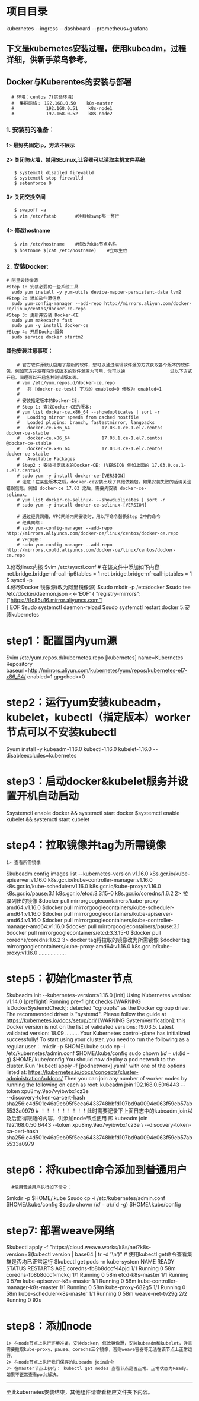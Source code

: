 # 项目目录  
  kubernetes  --ingress     --dashboard     --prometheus+grafana
 
## 下文是kubernetes安装过程，使用kubeadm，过程详细，供新手菜鸟参考。

## Docker与Kuberentes的安装与部署
      # 环境：centos 7(实验环境)
      #  集群网络： 192.168.0.50    k8s-master
      #            192.168.0.51    k8s-node1
      #            192.168.0.52    k8s-node2
### 1. 安装前的准备： 
####    1> 最好先固定ip，方法不展示
####    2> 关闭防火墙，禁用SELinux,让容器可以读取主机文件系统
       $ systemctl disabled firewalld
       $ systemctl stop firewalld
       $ setenforce 0
####    3> 关闭交换空间
       $ swapoff -a
       $ vim /etc/fstab       #注释掉swap那一整行
####    4> 修改hostname
       $ vim /etc/hostname    #修改为k8s节点名称
       $ hostname $(cat /etc/hostname)    #立即生效
### 2. 安装Docker: 
    # 阿里云镜像源
    #step 1: 安装必要的一些系统工具
      sudo yum install -y yum-utils device-mapper-persistent-data lvm2
    #Step 2: 添加软件源信息
      sudo yum-config-manager --add-repo http://mirrors.aliyun.com/docker-ce/linux/centos/docker-ce.repo
    #Step 3: 更新并安装 Docker-CE
      sudo yum makecache fast
      sudo yum -y install docker-ce
    #Step 4: 开启Docker服务
      sudo service docker startm2
  
  #### 其他安装注意事项：
       
        # 官方软件源默认启用了最新的软件，您可以通过编辑软件源的方式获取各个版本的软件包。例如官方并没有将测试版本的软件源置为可用，你可以通                 过以下方式开启。同理可以开启各种测试版本等。
        # vim /etc/yum.repos.d/docker-ce.repo
        #   将 [docker-ce-test] 下方的 enabled=0 修改为 enabled=1
        #
        # 安装指定版本的Docker-CE:
        # Step 1: 查找Docker-CE的版本:
        # yum list docker-ce.x86_64 --showduplicates | sort -r
        #   Loading mirror speeds from cached hostfile
        #   Loaded plugins: branch, fastestmirror, langpacks
        #   docker-ce.x86_64            17.03.1.ce-1.el7.centos            docker-ce-stable
        #   docker-ce.x86_64            17.03.1.ce-1.el7.centos            @docker-ce-stable
        #   docker-ce.x86_64            17.03.0.ce-1.el7.centos            docker-ce-stable
        #   Available Packages
        # Step2 : 安装指定版本的Docker-CE: (VERSION 例如上面的 17.03.0.ce.1-1.el7.centos)
        # sudo yum -y install docker-ce-[VERSION]
        # 注意：在某些版本之后，docker-ce安装出现了其他依赖包，如果安装失败的话请关注错误信息。例如 docker-ce 17.03 之后，需要先安装 docker-ce-           selinux。
        # yum list docker-ce-selinux- --showduplicates | sort -r
        # sudo yum -y install docker-ce-selinux-[VERSION]

        # 通过经典网络、VPC网络内网安装时，用以下命令替换Step 2中的命令
        # 经典网络：
        # sudo yum-config-manager --add-repo http://mirrors.aliyuncs.com/docker-ce/linux/centos/docker-ce.repo
        # VPC网络：
        # sudo yum-config-manager --add-repo http://mirrors.could.aliyuncs.com/docker-ce/linux/centos/docker-ce.repo
3.修改linux内核
   $vim /etc/sysctl.conf       # 在该文件中添加如下内容
      net.bridge.bridge-nf-call-ip6tables = 1
      net.bridge.bridge-nf-call-iptables = 1
   $ sysctl -p  
4.修改Docker 镜像源(改为阿里镜像源)
  $sudo mkdir -p /etc/docker
  $sudo tee /etc/docker/daemon.json <<-'EOF'
  {
    "registry-mirrors": ["https://i1c85u16.mirror.aliyuncs.com"]    
  }
  EOF
  $sudo systemctl daemon-reload
  $sudo systemctl restart docker
5.安装kubernetes
  # step1：配置国内yum源
   $vim /etc/yum.repos.d/kubernetes.repo
    [kubernetes]
    name=Kubernetes Repository
    baseurl=http://mirrors.aliyun.com/kubernetes/yum/repos/kubernetes-el7-x86_64/
    enabled=1
    gpgcheck=0
  # step2：运行yum安装kubeadm，kubelet，kubectl（指定版本）worker节点可以不安装kubectl
   $yum install -y kubeadm-1.16.0 kubectl-1.16.0 kubelet-1.16.0 --disableexcludes=kubernetes
  # step3：启动docker&kubelet服务并设置开机自动启动
   $systemctl enable docker && systemctl start docker
   $systemctl enable kubelet && systemctl start kubelet
  # step4：拉取镜像并tag为所需镜像
    1> 查看所需镜像
   $kubeadm config images list --kubernetes-version v1.16.0
                    k8s.gcr.io/kube-apiserver:v1.16.0
                    k8s.gcr.io/kube-controller-manager:v1.16.0
                    k8s.gcr.io/kube-scheduler:v1.16.0
                    k8s.gcr.io/kube-proxy:v1.16.0
                    k8s.gcr.io/pause:3.1
                    k8s.gcr.io/etcd:3.3.15-0
                    k8s.gcr.io/coredns:1.6.2
    2> 拉取列出的镜像
   $docker pull mirrorgooglecontainers/kube-proxy-amd64:v1.16.0 
   $docker pull mirrorgooglecontainers/kube-scheduler-amd64:v1.16.0 
   $docker pull mirrorgooglecontainers/kube-apiserver-amd64:v1.16.0 
   $docker pull mirrorgooglecontainers/kube-controller-manager-amd64:v1.16.0 
   $docker pull mirrorgooglecontainers/pause:3.1 
   $docker pull mirrorgooglecontainers/etcd:3.3.15-0 
   $docker pull coredns/coredns:1.6.2
    3> docker tag将拉取的镜像改为所需镜像 
   $docker tag mirrorgooglecontainers/kube-proxy-amd64:v1.16.0 k8s.gcr.io/kube-proxy:v1.16.0
   ………………
  # step5：初始化master节点
   $kubeadm init --kubernetes-version:v1.16.0
           [init] Using Kubernetes version: v1.14.0
           [preflight] Running pre-flight checks
           [WARNING IsDockerSystemdCheck]: detected "cgroupfs" as the Docker cgroup driver. The recommended driver is "systemd". Please            follow the guide at https://kubernetes.io/docs/setup/cri/
           [WARNING SystemVerification]: this Docker version is not on the list of validated versions: 19.03.5. Latest validated                    version: 18.09
          ………
           Your Kubernetes control-plane has initialized successfully!
           To start using your cluster, you need to run the following as a regular user：
        mkdir -p $HOME/.kube
        sudo cp -i /etc/kubernetes/admin.conf $HOME/.kube/config
        sudo chown $(id -u):$(id -g) $HOME/.kube/config
           You should now deploy a pod network to the cluster.
           Run "kubectl apply -f [podnetwork].yaml" with one of the options listed at:
           https://kubernetes.io/docs/concepts/cluster-administration/addons/
           Then you can join any number of worker nodes by running the following on each as root:
        kubeadm join 192.168.0.50:6443 --token xpu8my.9ao7vyibwbx1cz3e \
        --discovery-token-ca-cert-hash sha256:e4d501e46a9eb95f5eea6433748bbfd107bd9a0094e063f59eb57ab5533a0979
     # ！！！！！！！！！此时需要记录下上面日志中的kubeadm join以及后面得跟随的内容，供添加node节点使用 即  kubeadm join 192.168.0.50:6443 --token xpu8my.9ao7vyibwbx1cz3e \        --discovery-token-ca-cert-hash sha256:e4d501e46a9eb95f5eea6433748bbfd107bd9a0094e063f59eb57ab5533a0979
    
  # step6：将kubectl命令添加到普通用户
      #使用普通用户执行如下命令：
   $mkdir -p $HOME/.kube
   $sudo cp -i /etc/kubernetes/admin.conf $HOME/.kube/config
   $sudo chown $(id -u):$(id -g) $HOME/.kube/config
  # step7: 部署weave网络
   $kubectl apply -f "https://cloud.weave.works/k8s/net?k8s-version=$(kubectl version | base64 | tr -d '\n')"
    # 使用kubectl get命令查看集群是否均已正常运行
      $kubectl get pods -n kube-system
      NAME                                                 READY   STATUS    RESTARTS   AGE
      coredns-fb8b8dccf-l4pjd                              1/1     Running       0       58m
      coredns-fb8b8dccf-mckcj                              1/1     Running       0       58m
      etcd-k8s-master                                      1/1     Running       0       57m
      kube-apiserver-k8s-master                            1/1     Running       0       58m
      kube-controller-manager-k8s-master                   1/1     Running       0       58m
      kube-proxy-682g5                                     1/1     Running       0       58m
      kube-scheduler-k8s-master                            1/1     Running       0       58m
      weave-net-tv29g                                      2/2     Running       0       92s
   # step8：添加node
    1> 在node节点上执行环境准备，安装docker，修改镜像源，安装kubeadm和kubelet，注意需要拉取kube-proxy、pause、coredns三个镜像，否则weave容器等无法在该节点上正常运行。
    2> 在node节点上执行我们保存的kubeadm join命令
    3> 在master节点上执行： kubectl get nodes 查看节点是否正常。正常状态为Ready。 如果不正常查看pods解决。
-----------------------------------------------------------------------------------------------------------------
至此kubernetes安装结束，其他组件请查看相应文件夹下内容。
    
